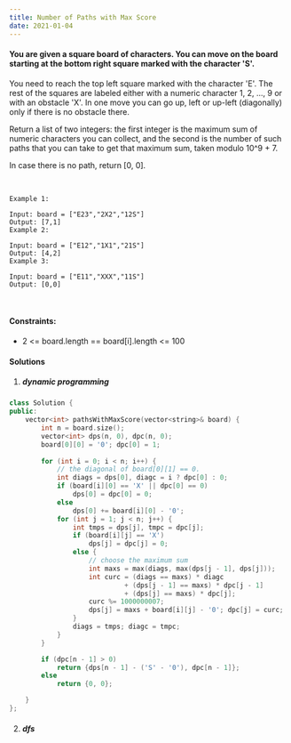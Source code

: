 ```yaml
---
title: Number of Paths with Max Score
date: 2021-01-04
---
```

#### You are given a square board of characters. You can move on the board starting at the bottom right square marked with the character 'S'.

You need to reach the top left square marked with the character 'E'. The rest of the squares are labeled either with a numeric character 1, 2, ..., 9 or with an obstacle 'X'. In one move you can go up, left or up-left (diagonally) only if there is no obstacle there.

Return a list of two integers: the first integer is the maximum sum of numeric characters you can collect, and the second is the number of such paths that you can take to get that maximum sum, taken modulo 10^9 + 7.

In case there is no path, return [0, 0].

 

```
Example 1:

Input: board = ["E23","2X2","12S"]
Output: [7,1]
Example 2:

Input: board = ["E12","1X1","21S"]
Output: [4,2]
Example 3:

Input: board = ["E11","XXX","11S"]
Output: [0,0]
```
 

#### Constraints:

- 2 <= board.length == board[i].length <= 100

#### Solutions

1. ##### dynamic programming

```cpp
class Solution {
public:
    vector<int> pathsWithMaxScore(vector<string>& board) {
        int n = board.size();
        vector<int> dps(n, 0), dpc(n, 0);
        board[0][0] = '0'; dpc[0] = 1;
        
        for (int i = 0; i < n; i++) {
            // the diagonal of board[0][1] == 0.
            int diags = dps[0], diagc = i ? dpc[0] : 0;
            if (board[i][0] == 'X' || dpc[0] == 0)
                dps[0] = dpc[0] = 0;
            else
                dps[0] += board[i][0] - '0';
            for (int j = 1; j < n; j++) {
                int tmps = dps[j], tmpc = dpc[j];
                if (board[i][j] == 'X')
                    dps[j] = dpc[j] = 0;
                else {
                    // choose the maximum sum
                    int maxs = max(diags, max(dps[j - 1], dps[j]));
                    int curc = (diags == maxs) * diagc
                             + (dps[j - 1] == maxs) * dpc[j - 1]
                             + (dps[j] == maxs) * dpc[j];
                    curc %= 1000000007;
                    dps[j] = maxs + board[i][j] - '0'; dpc[j] = curc;
                }
                diags = tmps; diagc = tmpc;
            }
        }

        if (dpc[n - 1] > 0)
            return {dps[n - 1] - ('S' - '0'), dpc[n - 1]};
        else
            return {0, 0};

    }
};
```

2. ##### dfs